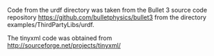 Code from the urdf directory was taken from the Bullet 3 source code
repository https://github.com/bulletphysics/bullet3 from the directory
examples/ThirdPartyLibs/urdf.

The tinyxml code was obtained from http://sourceforge.net/projects/tinyxml/
